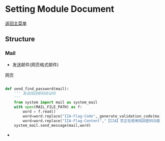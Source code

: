 # Setting Module Document

[返回主菜单](../README.md)

## Structure

### Mail

* 发送邮件(网页格式邮件)

网页

```
```



```python
def send_find_password(mail):
	''' 发送找回密码验证码
	'''
	from system import mail as system_mail
	with open(MAIL_FILE_PATH) as f:
		word = f.read()
		word=word.replace("IIA-Flag-Code",_generate_validation_code(mail))
		word=word.replace("IIA-Flag-Content","【IIA】您正在使用找回密码功能, 验证码可能导致IIA账号被盗, 请勿转发或泄漏。")
	system_mail.send_message(mail,word)
```



* 
